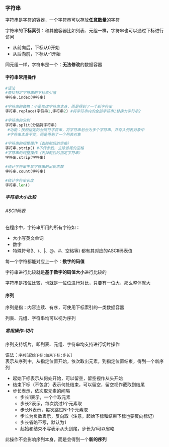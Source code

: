 
### 字符串

字符串是字符的容器，一个字符串可以存放**任意数量**的字符

字符串的**下标索引**：和其他容器比如列表、元组一样，字符串也可以通过下标进行访问
- 从前向后，下标从0开始
- 从后向前，下标从-1开始 

同元组一样，字符串是一个：**无法修改**的数据容器

#### 字符串常用操作

```python
#语法
#查找特定字符串的下标索引值
字符串.index(字符串)

#字符串的替换；不是修改字符串本身，而是得到了一个新字符串
字符串.replace(字符串1,字符串2) #将字符串内的全部字符串1替换为字符串2

#字符串的分割
字符串.split(分隔符字符串)
 #功能：按照指定的分隔符字符串，将字符串划分为多个字符串，并存入列表对象中
 #字符串本身不变，而是得到了一个列表对象

#字符串的规整操作（去掉前后的空格）
字符串.strip() #不传参数，去除首尾的空格
#字符串的规整操作（去掉前后的指定字符串）
字符串.strip(字符串)

#统计字符串中某字符串的出现次数
字符串.count(字符串)

#统计字符串长度
字符串.len()

```


##### 字符串大小比较

###### ASCII码表

在程序中，字符串所用的所有字符如：
- 大小写英文单词
- 数字
- 特殊符号(!、\、|、@、#、空格等)
都有其对应的ASCII码表值

每一个字符都能对应上一个：**数字的码值**

字符串进行比较就是**基于数字的码值大小**进行比较的

字符串是按位比较，也就是一位位进行对比，只要有一位大，那么整体就大



#### 序列

 序列是指：内容连续、有序，可使用下标索引的一类数据容器

列表、元组、字符串均可以视为序列

##### 常用操作-切片

序列支持切片，即列表、元组、字符串均支持进行切片操作

语法：`序列[起始下标:结束下标:步长]`        
表示从序列中，从指定位置开始，依次取出元素，到指定位置结束，得到一个新序列

- 起始下标表示从何处开始，可以留空，留空视作从头开始
- 结束下标（不包含）表示何处结束，可以留空，留空视作截取到结尾
- 步长表示，依次取元素的间隔
	- 步长1表示，一个个取元素
	- 步长2表示，每次跳过1个元素取
	- 步长N表示，每次跳过N-1个元素取
	- 步长为负数表示，反向取（注意，起始下标和结束下标也要反向标记）
	- 步长省略不写，默认为1
	- 起始和结束不写表示从头到尾，步长为1可以省略


此操作不会影响序列本身，而是会得到一个**新的序列**
